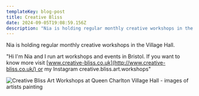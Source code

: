 ```yaml
---
templateKey: blog-post
title: Creative Bliss
date: 2024-09-05T19:08:59.156Z
description: "Nia is holding regular monthly creative workshops in the Village Hall. "
---
```

Nia is holding regular monthly creative workshops in the Village Hall. 

"Hi I'm Nia and I run art workshops and events in Bristol. If you want to know more visit [www.creative-bliss.co.uk](http://www.creative-bliss.co.uk/) or my Instagram creative.bliss.art.workshops"

![Creative Bliss Art Workshops at Queen Charlton Village Hall - images of artists painting ](/img/creativeblis.png "Creative Bliss Art Workshops at Queen Charlton Village Hall - images of artists painting ")